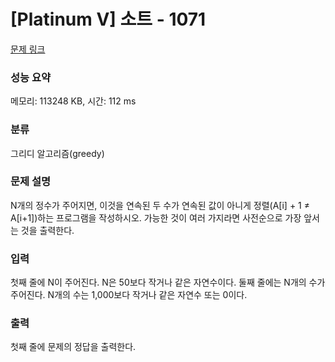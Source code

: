 # [Platinum V] 소트 - 1071 

[문제 링크](https://www.acmicpc.net/problem/1071) 

### 성능 요약

메모리: 113248 KB, 시간: 112 ms

### 분류

그리디 알고리즘(greedy)

### 문제 설명

<p>N개의 정수가 주어지면, 이것을 연속된 두 수가 연속된 값이 아니게 정렬(A[i] + 1 ≠ A[i+1])하는 프로그램을 작성하시오. 가능한 것이 여러 가지라면 사전순으로 가장 앞서는 것을 출력한다.</p>

### 입력 

 <p>첫째 줄에 N이 주어진다. N은 50보다 작거나 같은 자연수이다. 둘째 줄에는 N개의 수가 주어진다. N개의 수는 1,000보다 작거나 같은 자연수 또는 0이다.</p>

### 출력 

 <p>첫째 줄에 문제의 정답을 출력한다.</p>

